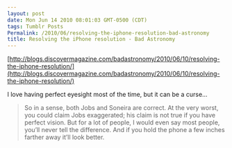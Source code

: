 ```yaml
---
layout: post
date: Mon Jun 14 2010 08:01:03 GMT-0500 (CDT)
tags: Tumblr Posts
Permalink: /2010/06/resolving-the-iphone-resolution-bad-astronomy
title: Resolving the iPhone resolution - Bad Astronomy
---
```


[http://blogs.discovermagazine.com/badastronomy/2010/06/10/resolving-the-iphone-resolution/](http://blogs.discovermagazine.com/badastronomy/2010/06/10/resolving-the-iphone-resolution/)

I love having perfect eyesight most of the time, but it can be a curse…

> So in a sense, both Jobs and Soneira are correct. At the very worst, you could claim Jobs exaggerated; his claim is not true if you have perfect vision. But for a lot of people, I would even say most people, you’ll never tell the difference. And if you hold the phone a few inches farther away it’ll look better.
